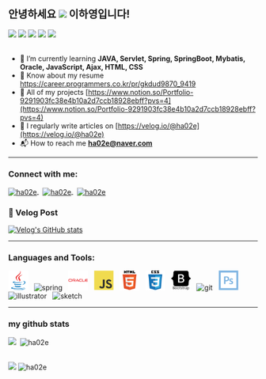 <!--
**ha02e/ha02e** is a ✨ _special_ ✨ repository because its `README.md` (this file) appears on your GitHub profile.

Here are some ideas to get you started:

- 🔭 I’m currently working on ...
- 🌱 I’m currently learning ...
- 👯 I’m looking to collaborate on ...
- 🤔 I’m looking for help with ...
- 💬 Ask me about ...
- 📫 How to reach me: ...
- 😄 Pronouns: ...
- ⚡ Fun fact: ...
-->

## 안녕하세요 <img src="https://media.giphy.com/media/hvRJCLFzcasrR4ia7z/giphy.gif" width="25"> 이하영입니다!
<div> 
  <a href="https://career.programmers.co.kr/pr/gkdud9870_9419"><img src="https://img.shields.io/badge/Resume-018EF5?style=flat-square&logo=readme&logoColor=white&link=https://velog.io/@ha02e"/></a>
  <a href="https://ha02e.github.io/Portfolio"><img src="https://img.shields.io/badge/Web%20Portfolio-9999FF?style=flat-square&logo=google-chrome&logoColor=white&link=https://ha02e.github.io/Portfolio/"/></a>
  <a href="https://velog.io/@ha02e"><img src="https://img.shields.io/badge/Tech%20Blog-20C997?style=flat-square&logo=velog&logoColor=white&link=https://velog.io/@ha02e"/></a>
  <a href="https://github.com/ha02e"><img src="https://img.shields.io/badge/github-181717?style=flat-square&logo=github&logoColor=white&link=https://github.com/ha02e"></a>
   <a href="mailto:ha02e@naver.com"><img src="https://img.shields.io/badge/mail-03C75A?style=flat-square&logo=naver&logoColor=white&link=mailto:ha02e@naver.com"></a>
</div>

<br>


- 🌱 I’m currently learning **JAVA, Servlet, Spring, SpringBoot, Mybatis, Oracle, JavaScript, Ajax, HTML, CSS**
- :scroll: Know about my resume https://career.programmers.co.kr/pr/gkdud9870_9419
- :open_file_folder: All of my projects [https://www.notion.so/Portfolio-9291903fc38e4b10a2d7ccb18928ebff?pvs=4](https://www.notion.so/Portfolio-9291903fc38e4b10a2d7ccb18928ebff?pvs=4)
- :speech_balloon: I regularly write articles on [https://velog.io/@ha02e](https://velog.io/@ha02e)
- :mailbox_with_mail: How to reach me **ha02e@naver.com**



---


<h3 align="left">Connect with me:</h3>
<p align="left">
<a href="https://github.com/ha02e" target="blank">
  <img align="center" src="https://user-images.githubusercontent.com/121777501/224700018-79d68b03-ecd6-4db1-9a27-88b59d90ffc3.png" alt="ha02e" height="30" width="30" />
</a> 
&nbsp;
<a href="https://velog.io/@ha02e/series" target="blank">
  <img align="center" src="https://velog.velcdn.com/images/velog/profile/9aa07f66-5fcd-41f4-84f2-91d73afcec28/green%20favicon.png" alt="ha02e" height="30" width="30" />
</a>
&nbsp;
<a href="https://www.notion.so/Study-4727d4391dbf40a3902f4ffcfdf87ac8?pvs=4" target="blank">
  <img align="center" src="https://user-images.githubusercontent.com/121777501/224700322-9b3241d5-b8da-47e3-b0ca-97cefcdeb7b6.png" alt="ha02e" height="30" width="30" />
</a>
</p>

<h3 align="left">📝 Velog Post</h3>

[![Velog's GitHub stats](https://velog-readme-stats.vercel.app/api?name=ha02e&color=dark)](https://velog-readme-stats.vercel.app/api/redirect?name=ha02e)
<hr>
<h3 align="left">Languages and Tools:</h3>
<p align="left"> 
  <img src="https://raw.githubusercontent.com/devicons/devicon/master/icons/java/java-original.svg" alt="java" width="40" height="40"/> 
  &nbsp;
  <img src="https://www.vectorlogo.zone/logos/springio/springio-icon.svg" alt="spring" width="40" height="40"/> 
  &nbsp;
  <img src="https://raw.githubusercontent.com/devicons/devicon/master/icons/oracle/oracle-original.svg" alt="oracle" width="40" height="40"/> 
  &nbsp;
  <img src="https://raw.githubusercontent.com/devicons/devicon/master/icons/javascript/javascript-original.svg" alt="javascript" width="40" height="40"/> 
  &nbsp;
  <img src="https://raw.githubusercontent.com/devicons/devicon/master/icons/html5/html5-original-wordmark.svg" alt="html5" width="40" height="40"/> 
  &nbsp;
  <img src="https://raw.githubusercontent.com/devicons/devicon/master/icons/css3/css3-original-wordmark.svg" alt="css3" width="40" height="40"/> 
  &nbsp;
  <img src="https://raw.githubusercontent.com/devicons/devicon/master/icons/bootstrap/bootstrap-plain-wordmark.svg" alt="bootstrap" width="40" height="40"/> 
  &nbsp;
  <img src="https://www.vectorlogo.zone/logos/git-scm/git-scm-icon.svg" alt="git" width="40" height="40"/> 
  &nbsp;
  <img src="https://raw.githubusercontent.com/devicons/devicon/master/icons/photoshop/photoshop-line.svg" alt="photoshop" width="40" height="40"/> 
  &nbsp;
  <img src="https://www.vectorlogo.zone/logos/adobe_illustrator/adobe_illustrator-icon.svg" alt="illustrator" width="40" height="40"/> 
   &nbsp;
  <img src="https://www.vectorlogo.zone/logos/sketchapp/sketchapp-icon.svg" alt="sketch" width="40" height="40"/> 
</p>
<hr>

<h3 align="left">my github stats</h3>

<div>
<img src="https://github-readme-stats.vercel.app/api?username=anuraghazra&show_icons=true&theme=algolia" height="200"/>&nbsp;
<img src="https://github-readme-stats.vercel.app/api/top-langs?username=ha02e&show_icons=true&locale=en&layout=donut&theme=algolia" alt="ha02e" height="200"/>
  
</div>

<br>

<p align="left"> 
<img src="https://hits.seeyoufarm.com/api/count/incr/badge.svg?url=https%3A%2F%2Fgithub.com%2Fha02e&count_bg=%233589C2&title_bg=%23555555&icon=&icon_color=%23E7E7E7&title=hits&edge_flat=false"/>
<img src="https://komarev.com/ghpvc/?username=ha02e&label=Profile%20views&color=0e75b6&style=flat" alt="ha02e" /> 
</p>
